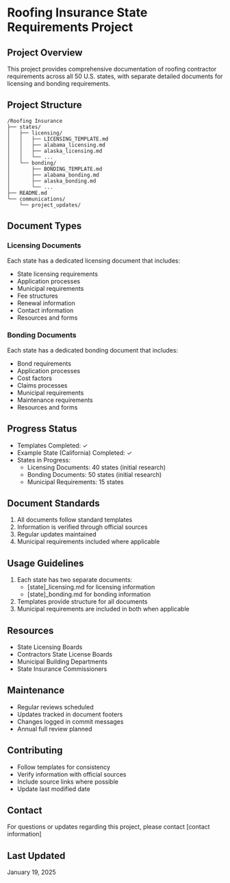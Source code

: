 # Roofing Insurance State Requirements Project

## Project Overview
This project provides comprehensive documentation of roofing contractor requirements across all 50 U.S. states, with separate detailed documents for licensing and bonding requirements.

## Project Structure
```
/Roofing Insurance
├── states/
│   ├── licensing/
│   │   ├── LICENSING_TEMPLATE.md
│   │   ├── alabama_licensing.md
│   │   ├── alaska_licensing.md
│   │   └── ...
│   └── bonding/
│       ├── BONDING_TEMPLATE.md
│       ├── alabama_bonding.md
│       ├── alaska_bonding.md
│       └── ...
├── README.md
└── communications/
    └── project_updates/
```

## Document Types

### Licensing Documents
Each state has a dedicated licensing document that includes:
- State licensing requirements
- Application processes
- Municipal requirements
- Fee structures
- Renewal information
- Contact information
- Resources and forms

### Bonding Documents
Each state has a dedicated bonding document that includes:
- Bond requirements
- Application processes
- Cost factors
- Claims processes
- Municipal requirements
- Maintenance requirements
- Resources and forms

## Progress Status
- Templates Completed: ✓
- Example State (California) Completed: ✓
- States in Progress:
  * Licensing Documents: 40 states (initial research)
  * Bonding Documents: 50 states (initial research)
  * Municipal Requirements: 15 states

## Document Standards
1. All documents follow standard templates
2. Information is verified through official sources
3. Regular updates maintained
4. Municipal requirements included where applicable

## Usage Guidelines
1. Each state has two separate documents:
   - [state]_licensing.md for licensing information
   - [state]_bonding.md for bonding information
2. Templates provide structure for all documents
3. Municipal requirements are included in both when applicable

## Resources
- State Licensing Boards
- Contractors State License Boards
- Municipal Building Departments
- State Insurance Commissioners

## Maintenance
- Regular reviews scheduled
- Updates tracked in document footers
- Changes logged in commit messages
- Annual full review planned

## Contributing
- Follow templates for consistency
- Verify information with official sources
- Include source links where possible
- Update last modified date

## Contact
For questions or updates regarding this project, please contact [contact information]

## Last Updated
January 19, 2025